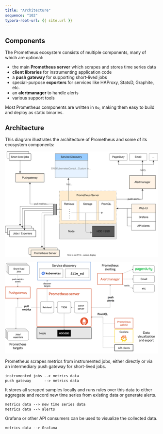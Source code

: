 ```yaml
---
title: "Architecture"
sequence: "102"
typora-root-url: {{ site.url }}
---
```


## Components

The Prometheus ecosystem consists of multiple components, many of which are optional:

- the main **Prometheus server** which scrapes and stores time series data
- **client libraries** for instrumenting application code
- a **push gateway** for supporting short-lived jobs
- special-purpose **exporters** for services like HAProxy, StatsD, Graphite, etc.
- an **alertmanager** to handle alerts
- various support tools

Most Prometheus components are written in `Go`, making them easy to build and deploy as static binaries.

## Architecture

This diagram illustrates the architecture of Prometheus and some of its ecosystem components:

![](/assets/images/prometheus/prometheus-architecture.svg)

![](/assets/images/prometheus/prometheus-architecture.png)

Prometheus scrapes metrics from instrumented jobs,
either directly or via an intermediary push gateway for short-lived jobs.

```text
instrumented jobs --> metrics data
push gateway      --> metrics data
```

It stores all scraped samples locally and runs rules over this data to
either aggregate and record new time series from existing data or generate alerts.

```text
metrics data --> new time series data
metrics data --> alerts
```

Grafana or other API consumers can be used to visualize the collected data.

```text
metrics data --> Grafana
```
